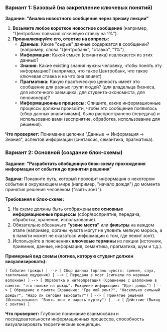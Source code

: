 ### **Вариант 1: Базовый (на закрепление ключевых понятий)**

**Задание: "Анализ новостного сообщения через призму лекции"**

1.  **Возьмите любое короткое новостное сообщение** (например, "Центробанк повысил ключевую ставку на 1%").
2.  **Проанализируйте его, ответив на вопросы:**
    *   **Данные:** Какие "сырые" данные содержатся в сообщении? (например, слова "Центробанк", "ставка", "1%")
    *   **Информация:** Какой смысл (семантика) извлекается из этих данных?
    *   **Знания:** Какие existing знания нужны человеку, чтобы понять эту информацию? (например, что такое Центробанк, что такое ключевая ставка и на что она влияет)
    *   **Прагматика:** Какую практическую ценность имеет это сообщение для разных групп людей? (для владельца бизнеса, для ипотечного заемщика, для студента-экономиста, для пенсионера)?
    *   **Информационные процессы:** Опишите, какие информационные процессы должны произойти, чтобы это сообщение появилось (сбор данных аналитиками), было распространено (передача) и использовано вами (восприятие, обработка, использование для решения).

**Что проверяет:** Понимание цепочки "Данные -> Информация -> Знания", аспектов информации (синтаксис, семантика, прагматика).

### **Вариант 2: Основной (создание блок-схемы)**

**Задание: "Разработать обобщенную блок-схему прохождения информации от события до принятия решения"**

**Задача:** Покажите путь, который проходит информация о некотором событии в окружающем мире (например, "начало дождя") до момента принятия решения человеком ("взять зонт").

**Требования к блок-схеме:**
1.  На схеме должны быть отображены **все основные информационные процессы** (сбор/восприятие, передача, обработка, хранение, использование).
2.  Обязательно обозначьте **"узкие места"** или **фильтры** на каждом этапе (например, органы чувств могут не уловить мелкую морось, а в памяти может не оказаться информации о том, где лежит зонт).
3.  Используйте в пояснениях **ключевые термины** из лекции (источник, приемник, данные, информация, семантика, прагматика, шум и т.д.).

**Примерный вид схемы (логика, которую студент должен визуализировать):**

`[ Событие (дождь) ] --> [ Сбор данных (органы чувств: зрение, слух, тактильные ощущения) ] --> [ Передача в мозг (сигналы по нервным волокнам) ]`
`--> [ Обработка и интерпретация (Сравнение с шаблонами в памяти: "это похоже на дождь". Рождение информации: "Идет дождь") ]`
`--> [ Обращение к памяти (Хранение: "Где мой зонт?", "Насколько сильный дождь?", "Надо ли сегодня выходить?") ]`
`--> [ Принятие решения (Использование: "Взять зонт и надеть куртку") ] --> [ Действие (Выход с зонтом) ]`

**Что проверяет:** Глубокое понимание взаимосвязи и последовательности информационных процессов, способность визуализировать теоретические концепции.
